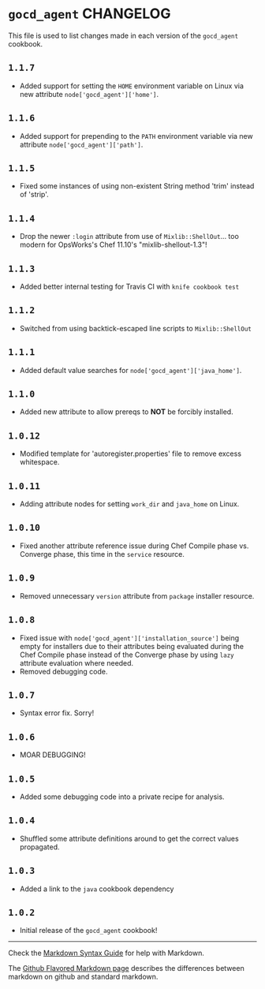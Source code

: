 # `gocd_agent` CHANGELOG

This file is used to list changes made in each version of the `gocd_agent` cookbook.


## `1.1.7`
- Added support for setting the `HOME` environment variable on Linux via new attribute `node['gocd_agent']['home']`.

## `1.1.6`
- Added support for prepending to the `PATH` environment variable via new attribute `node['gocd_agent']['path']`.

## `1.1.5`
- Fixed some instances of using non-existent String method 'trim' instead of 'strip'.

## `1.1.4`
- Drop the newer `:login` attribute from use of `Mixlib::ShellOut`... too modern for OpsWorks's Chef 11.10's "mixlib-shellout-1.3"!

## `1.1.3`
- Added better internal testing for Travis CI with `knife cookbook test`

## `1.1.2`
- Switched from using backtick-escaped line scripts to `Mixlib::ShellOut`

## `1.1.1`
- Added default value searches for `node['gocd_agent']['java_home']`.

## `1.1.0`
- Added new attribute to allow prereqs to **NOT** be forcibly installed.

## `1.0.12`
- Modified template for 'autoregister.properties' file to remove excess whitespace.

## `1.0.11`
- Adding attribute nodes for setting `work_dir` and `java_home` on Linux.

## `1.0.10`
- Fixed another attribute reference issue during Chef Compile phase vs. Converge phase, this time in
  the `service` resource.

## `1.0.9`
- Removed unnecessary `version` attribute from `package` installer resource.

## `1.0.8`
- Fixed issue with `node['gocd_agent']['installation_source']` being empty for installers due to
  their attributes being evaluated during the Chef Compile phase instead of the Converge phase by
  using `lazy` attribute evaluation where needed.
- Removed debugging code.

## `1.0.7`
- Syntax error fix. Sorry!

## `1.0.6`
- MOAR DEBUGGING!

## `1.0.5`
- Added some debugging code into a private recipe for analysis.

## `1.0.4`
- Shuffled some attribute definitions around to get the correct values propagated.

## `1.0.3`
- Added a link to the `java` cookbook dependency

## `1.0.2`
- Initial release of the `gocd_agent` cookbook!

- - -
Check the [Markdown Syntax Guide](http://daringfireball.net/projects/markdown/syntax) for help with Markdown.

The [Github Flavored Markdown page](http://github.github.com/github-flavored-markdown/) describes the differences between markdown on github and standard markdown.
